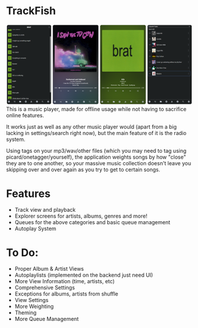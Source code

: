 # TrackFish
![./exampleimage.png](./exampleimage.png)
This is a music player, made for offline usage while not having to sacrifice online features.

It works just as well as any other music player would (apart from a big lacking in settings/search right now), but the main feature of it is the radio system.

Using tags on your mp3/wav/other files (which you may need to tag using picard/onetagger/yourself), the application weights songs by how "close" they are to one another, so your massive music collection doesn't leave you skipping over and over again as you try to get to certain songs.

# Features
- Track view and playback
- Explorer screens for artists, albums, genres and more!
- Queues for the above categories and basic queue management
- Autoplay System

# To Do:
- Proper Album & Artist Views
- Autoplaylists (implemented on the backend just need UI)
- More View Information (time, artists, etc)
- Comprehensive Settings
- Exceptions for albums, artists from shuffle
- View Settings
- More Weighting
- Theming
- More Queue Management
